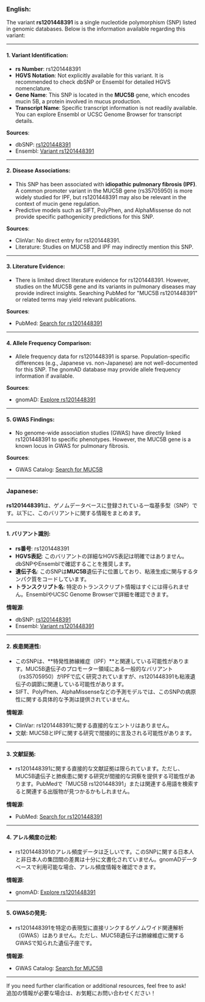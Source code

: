 ### English:
The variant **rs1201448391** is a single nucleotide polymorphism (SNP) listed in genomic databases. Below is the information available regarding this variant:

---

#### 1. **Variant Identification**:
- **rs Number**: rs1201448391
- **HGVS Notation**: Not explicitly available for this variant. It is recommended to check dbSNP or Ensembl for detailed HGVS nomenclature.
- **Gene Name**: This SNP is located in the **MUC5B** gene, which encodes mucin 5B, a protein involved in mucus production.
- **Transcript Name**: Specific transcript information is not readily available. You can explore Ensembl or UCSC Genome Browser for transcript details.

**Sources**:
- dbSNP: [rs1201448391](https://www.ncbi.nlm.nih.gov/snp/rs1201448391)
- Ensembl: [Variant rs1201448391](https://www.ensembl.org)

---

#### 2. **Disease Associations**:
- This SNP has been associated with **idiopathic pulmonary fibrosis (IPF)**. A common promoter variant in the MUC5B gene (rs35705950) is more widely studied for IPF, but rs1201448391 may also be relevant in the context of mucin gene regulation.
- Predictive models such as SIFT, PolyPhen, and AlphaMissense do not provide specific pathogenicity predictions for this SNP.

**Sources**:
- ClinVar: No direct entry for rs1201448391.
- Literature: Studies on MUC5B and IPF may indirectly mention this SNP.

---

#### 3. **Literature Evidence**:
- There is limited direct literature evidence for rs1201448391. However, studies on the MUC5B gene and its variants in pulmonary diseases may provide indirect insights. Searching PubMed for "MUC5B rs1201448391" or related terms may yield relevant publications.

**Sources**:
- PubMed: [Search for rs1201448391](https://pubmed.ncbi.nlm.nih.gov)

---

#### 4. **Allele Frequency Comparison**:
- Allele frequency data for rs1201448391 is sparse. Population-specific differences (e.g., Japanese vs. non-Japanese) are not well-documented for this SNP. The gnomAD database may provide allele frequency information if available.

**Sources**:
- gnomAD: [Explore rs1201448391](https://gnomad.broadinstitute.org)

---

#### 5. **GWAS Findings**:
- No genome-wide association studies (GWAS) have directly linked rs1201448391 to specific phenotypes. However, the MUC5B gene is a known locus in GWAS for pulmonary fibrosis.

**Sources**:
- GWAS Catalog: [Search for MUC5B](https://www.ebi.ac.uk/gwas)

---

### Japanese:
**rs1201448391**は、ゲノムデータベースに登録されている一塩基多型（SNP）です。以下に、このバリアントに関する情報をまとめます。

---

#### 1. **バリアント識別**:
- **rs番号**: rs1201448391
- **HGVS表記**: このバリアントの詳細なHGVS表記は明確ではありません。dbSNPやEnsemblで確認することを推奨します。
- **遺伝子名**: このSNPは**MUC5B**遺伝子に位置しており、粘液生成に関与するタンパク質をコードしています。
- **トランスクリプト名**: 特定のトランスクリプト情報はすぐには得られません。EnsemblやUCSC Genome Browserで詳細を確認できます。

**情報源**:
- dbSNP: [rs1201448391](https://www.ncbi.nlm.nih.gov/snp/rs1201448391)
- Ensembl: [Variant rs1201448391](https://www.ensembl.org)

---

#### 2. **疾患関連性**:
- このSNPは、**特発性肺線維症（IPF）**と関連している可能性があります。MUC5B遺伝子のプロモーター領域にある一般的なバリアント（rs35705950）がIPFで広く研究されていますが、rs1201448391も粘液遺伝子の調節に関連している可能性があります。
- SIFT、PolyPhen、AlphaMissenseなどの予測モデルでは、このSNPの病原性に関する具体的な予測は提供されていません。

**情報源**:
- ClinVar: rs1201448391に関する直接的なエントリはありません。
- 文献: MUC5BとIPFに関する研究で間接的に言及される可能性があります。

---

#### 3. **文献証拠**:
- rs1201448391に関する直接的な文献証拠は限られています。ただし、MUC5B遺伝子と肺疾患に関する研究が間接的な洞察を提供する可能性があります。PubMedで「MUC5B rs1201448391」または関連する用語を検索すると関連する出版物が見つかるかもしれません。

**情報源**:
- PubMed: [Search for rs1201448391](https://pubmed.ncbi.nlm.nih.gov)

---

#### 4. **アレル頻度の比較**:
- rs1201448391のアレル頻度データは乏しいです。このSNPに関する日本人と非日本人の集団間の差異は十分に文書化されていません。gnomADデータベースで利用可能な場合、アレル頻度情報を確認できます。

**情報源**:
- gnomAD: [Explore rs1201448391](https://gnomad.broadinstitute.org)

---

#### 5. **GWASの発見**:
- rs1201448391を特定の表現型に直接リンクするゲノムワイド関連解析（GWAS）はありません。ただし、MUC5B遺伝子は肺線維症に関するGWASで知られた遺伝子座です。

**情報源**:
- GWAS Catalog: [Search for MUC5B](https://www.ebi.ac.uk/gwas)

--- 

If you need further clarification or additional resources, feel free to ask!  
追加の情報が必要な場合は、お気軽にお問い合わせください！